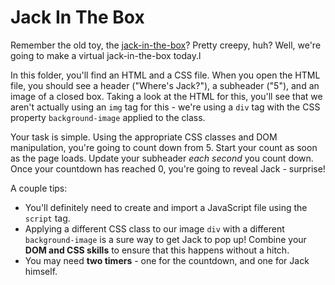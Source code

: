 # Jack In The Box

Remember the old toy, the [jack-in-the-box](https://en.wikipedia.org/wiki/Jack-in-the-box)? Pretty creepy, huh? Well, we're going to make a virtual jack-in-the-box today.l

In this folder, you'll find an HTML and a CSS file. When you open the HTML file, you should see a header ("Where's Jack?"), a subheader ("5"), and an image of a closed box. Taking a look at the HTML for this, you'll see that we aren't actually using an `img` tag for this - we're using a `div` tag with the CSS property `background-image` applied to the class.

Your task is simple. Using the appropriate CSS classes and DOM manipulation, you're going to count down from 5. Start your count as soon as the page loads. Update your subheader _each second_ you count down. Once your countdown has reached 0, you're going to reveal Jack - surprise!

A couple tips:

- You'll definitely need to create and import a JavaScript file using the `script` tag.
- Applying a different CSS class to our image `div` with a different `background-image` is a sure way to get Jack to pop up! Combine your **DOM and CSS skills** to ensure that this happens without a hitch.
- You may need **two timers** - one for the countdown, and one for Jack himself.
